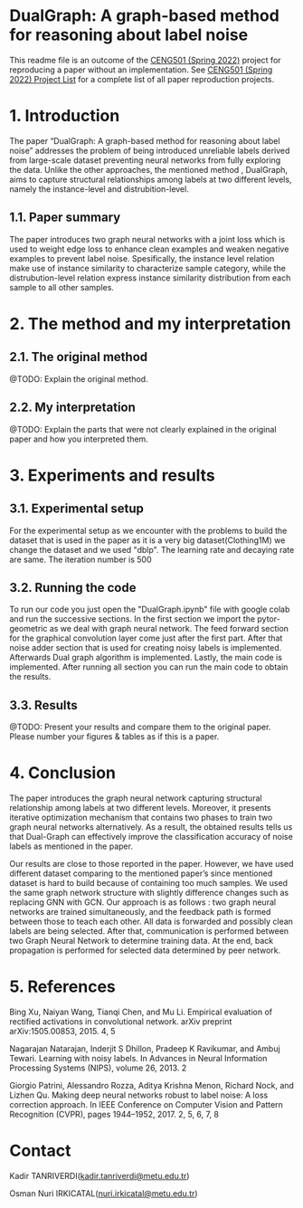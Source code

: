# DualGraph: A graph-based method for reasoning about label noise

This readme file is an outcome of the [CENG501 (Spring 2022)](https://ceng.metu.edu.tr/~skalkan/DL/) project for reproducing a paper without an implementation. See [CENG501 (Spring 2022) Project List](https://github.com/CENG501-Projects/CENG501-Spring2022) for a complete list of all paper reproduction projects.

# 1. Introduction

The paper “DualGraph: A graph-based method for reasoning about label noise” addresses the problem of being introduced unreliable labels derived from large-scale dataset preventing neural networks from fully exploring the data. Unlike the other approaches, the mentioned method , DualGraph, aims to capture structural relationships among labels at two different levels, namely the instance-level and distrubition-level.

## 1.1. Paper summary

The paper introduces two graph neural networks with a joint loss which is used to weight edge loss to enhance clean examples and weaken negative examples to prevent label noise.  Spesifically, the instance level relation make use of instance similarity to characterize sample category, while the distrubution-level relation express instance similarity distribution from each sample to all other samples.

# 2. The method and my interpretation

## 2.1. The original method

@TODO: Explain the original method.

## 2.2. My interpretation 

@TODO: Explain the parts that were not clearly explained in the original paper and how you interpreted them.

# 3. Experiments and results

## 3.1. Experimental setup
For the experimental setup as we encounter with the problems to build the dataset that is used in the paper as it is a very big dataset(Clothing1M) we change the dataset and we used "dblp". The learning rate and decaying rate are same. The iteration number is 500

## 3.2. Running the code
To run our code you just open the "DualGraph.ipynb" file with google colab and run the successive sections. In the first section we import the pytor-geometric as we deal with graph neural network. The feed forward section for the graphical convolution layer come just after the first part. After that noise adder section that is used for creating noisy labels is implemented. Afterwards Dual graph algorithm is implemented. Lastly, the main code is implemented. After running all section you can run the main code to obtain the results.

## 3.3. Results

@TODO: Present your results and compare them to the original paper. Please number your figures & tables as if this is a paper.

# 4. Conclusion

The paper introduces the graph neural network capturing structural relationship among labels at two different levels. Moreover, it presents iterative optimization mechanism that contains two phases to train two graph neural networks alternatively. As a result, the obtained results tells us that Dual-Graph can effectively improve the classification accuracy of noise labels as mentioned in the paper.

Our results are close to those reported in the paper. However, we have used different dataset comparing to the mentioned paper’s since mentioned dataset is hard to build because of containing too much samples. We used the same graph network structure with slightly difference changes such as replacing GNN with GCN. Our approach is as follows : two graph neural networks are trained simultaneously, and the feedback path is formed between those to teach each other. All data is forwarded and possibly clean labels are being selected. After that, communication is performed between two Graph Neural Network to determine training data. At the end, back propagation is performed for selected data determined by peer network.

# 5. References

Bing Xu, Naiyan Wang, Tianqi Chen, and Mu Li.
Empirical evaluation of rectified activations in convolutional network. arXiv preprint arXiv:1505.00853,
2015. 4, 5

Nagarajan Natarajan, Inderjit S Dhillon, Pradeep K
Ravikumar, and Ambuj Tewari. Learning with noisy
labels. In Advances in Neural Information Processing
Systems (NIPS), volume 26, 2013. 2

Giorgio Patrini, Alessandro Rozza, Aditya Krishna Menon, Richard Nock, and Lizhen Qu. Making deep neural networks robust to label noise: A loss
correction approach. In IEEE Conference on Computer Vision and Pattern Recognition (CVPR), pages
1944–1952, 2017. 2, 5, 6, 7, 8

# Contact

Kadir TANRIVERDI(kadir.tanriverdi@metu.edu.tr)

Osman Nuri IRKICATAL(nuri.irkicatal@metu.edu.tr)
